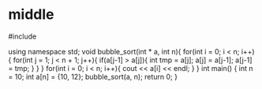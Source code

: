 # middle
#include <iostream>

using namespace std;
void bubble_sort(int * a, int n){
    for(int i = 0; i < n; i++){
        for(int j = 1; j < n + 1; j++){
            if(a[j-1] >  a[j]){
                int tmp = a[j];
                a[j] = a[j-1];
                a[j-1] = tmp;
            }
        }
    }
    for(int i = 0; i < n; i++){
        cout << a[i] << endl;
    }
}
int main()
{
    int n = 10;
    int a[n] = {10, 12};
    bubble_sort(a, n);
    return 0;
}
